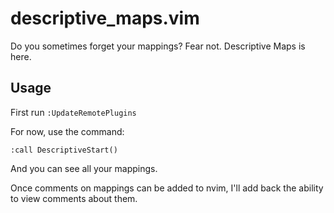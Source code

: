 # descriptive_maps.vim
Do you sometimes forget your mappings? Fear not. Descriptive Maps is here.

## Usage

First run `:UpdateRemotePlugins`

For now, use the command:

```vim
:call DescriptiveStart()
```

And you can see all your mappings.

Once comments on mappings can be added to nvim, I'll add back the ability to view comments about them.
